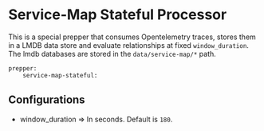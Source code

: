 # Service-Map Stateful Processor

This is a special prepper that consumes Opentelemetry traces, stores them in a LMDB data store and evaluate relationships at fixed ```window_duration```. 
The lmdb databases are stored in the ```data/service-map/*``` path.
```
prepper:
    service-map-stateful:
```

## Configurations

* window_duration => In seconds. Default is ```180```. 

